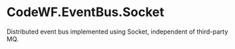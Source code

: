 # CodeWF.EventBus.Socket
Distributed event bus implemented using Socket, independent of third-party MQ.
